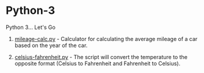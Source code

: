 # Python-3
Python 3... Let's Go

1. [mileage-calc.py](https://github.com/icyLambda/Python-3/blob/master/mileage-calc.py) - Calculator for calculating the average mileage of a car based on the year of the car.

2. [celsius-fahrenheit.py](https://github.com/icyLambda/Python-3/blob/master/celsius-fahrenheit.py) - The script will convert the temperature to the opposite format (Celsius to Fahrenheit and Fahrenheit to Celsius).
